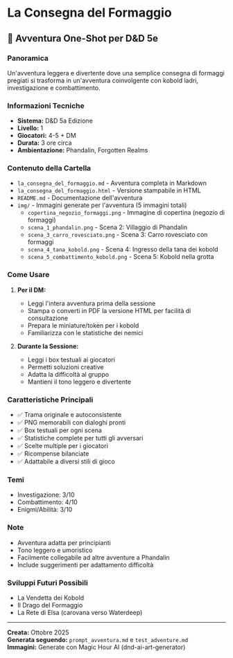 # La Consegna del Formaggio

## 🧀 Avventura One-Shot per D&D 5e

### Panoramica
Un'avventura leggera e divertente dove una semplice consegna di formaggi pregiati si trasforma in un'avventura coinvolgente con kobold ladri, investigazione e combattimento.

### Informazioni Tecniche
- **Sistema:** D&D 5a Edizione
- **Livello:** 1
- **Giocatori:** 4-5 + DM
- **Durata:** 3 ore circa
- **Ambientazione:** Phandalin, Forgotten Realms

### Contenuto della Cartella
- `la_consegna_del_formaggio.md` - Avventura completa in Markdown
- `la_consegna_del_formaggio.html` - Versione stampabile in HTML
- `README.md` - Documentazione dell'avventura
- `img/` - Immagini generate per l'avventura (5 immagini totali)
  - `copertina_negozio_formaggi.png` - Immagine di copertina (negozio di formaggi)
  - `scena_1_phandalin.png` - Scena 2: Villaggio di Phandalin
  - `scena_3_carro_rovesciato.png` - Scena 3: Carro rovesciato con formaggi
  - `scena_4_tana_kobold.png` - Scena 4: Ingresso della tana dei kobold
  - `scena_5_combattimento_kobold.png` - Scena 5: Kobold nella grotta

### Come Usare
1. **Per il DM:**
   - Leggi l'intera avventura prima della sessione
   - Stampa o converti in PDF la versione HTML per facilità di consultazione
   - Prepara le miniature/token per i kobold
   - Familiarizza con le statistiche dei nemici

2. **Durante la Sessione:**
   - Leggi i box testuali ai giocatori
   - Permetti soluzioni creative
   - Adatta la difficoltà al gruppo
   - Mantieni il tono leggero e divertente

### Caratteristiche Principali
- ✅ Trama originale e autoconsistente
- ✅ PNG memorabili con dialoghi pronti
- ✅ Box testuali per ogni scena
- ✅ Statistiche complete per tutti gli avversari
- ✅ Scelte multiple per i giocatori
- ✅ Ricompense bilanciate
- ✅ Adattabile a diversi stili di gioco

### Temi
- Investigazione: 3/10
- Combattimento: 4/10
- Enigmi/Abilità: 3/10

### Note
- Avventura adatta per principianti
- Tono leggero e umoristico
- Facilmente collegabile ad altre avventure a Phandalin
- Include suggerimenti per adattamento difficoltà

### Sviluppi Futuri Possibili
- La Vendetta dei Kobold
- Il Drago del Formaggio
- La Rete di Elsa (carovana verso Waterdeep)

---

**Creata:** Ottobre 2025  
**Generata seguendo:** `prompt_avventura.md` e `test_adventure.md`  
**Immagini:** Generate con Magic Hour AI (dnd-ai-art-generator)

